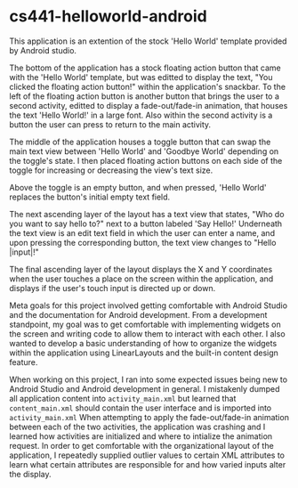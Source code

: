 # cs441-helloworld-android
This application is an extention of the stock 'Hello World' template provided by Android studio.

The bottom of the application has a stock floating action button that came with the 'Hello World' template, but was editted to display the text, "You clicked the floating action button!" within the application's snackbar. To the left of the floating action button is another button that brings the user to a second activity, editted to display a fade-out/fade-in animation, that houses the text 'Hello World!' in a large font. Also within the second activity is a button the user can press to return to the main activity. 

The middle of the application houses a toggle button that can swap the main text view between 'Hello World' and 'Goodbye World' depending on the toggle's state. I then placed floating action buttons on each side of the toggle for increasing or decreasing the view's text size.

Above the toggle is an empty button, and when pressed, 'Hello World' replaces the button's initial empty text field.  

The next ascending layer of the layout has a text view that states, "Who do you want to say hello to?" next to a button labeled 'Say Hello!' Underneath the text view is an edit text field in which the user can enter a name, and upon pressing the corresponding button, the text view changes to "Hello |input|!"

The final ascending layer of the layout displays the X and Y coordinates when the user touches a place on the screen within the application, and displays if the user's touch input is directed up or down. 

Meta goals for this project involved getting comfortable with Android Studio and the documentation for Android development. From a development standpoint, my goal was to get comfortable with implementing widgets on the screen and writing code to allow them to interact with each other. I also wanted to develop a basic understanding of how to organize the widgets within the application using LinearLayouts and the built-in content design feature.

When working on this project, I ran into some expected issues being new to Android Studio and Android development in general. I mistakenly dumped all application content into `activity_main.xml` but learned that `content_main.xml` should contain the user interface and is imported into `activity_main.xml` When attempting to apply the fade-out/fade-in animation between each of the two activities, the application was crashing and I learned how activities are initialized and where to intialize the animation request. In order to get comfortable with the organizational layout of the application, I repeatedly supplied outlier values to certain XML attributes to learn what certain attributes are responsible for and how varied inputs alter the display.